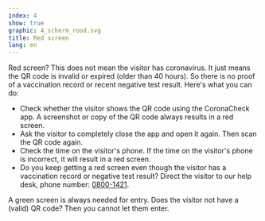 ```yaml
---
index: 4
show: true
graphic: 4_scherm_rood.svg
title: Red screen
lang: en
---
```

Red screen? This does not mean the visitor has coronavirus. It just means the QR code is invalid or expired (older than 40 hours). So there is no proof of a vaccination record or recent negative test result. Here's what you can do:

- Check whether the visitor shows the QR code using the CoronaCheck app. A screenshot or copy of the QR code always results in a red screen.
- Ask the visitor to completely close the app and open it again. Then scan the QR code again.
- Check the time on the visitor's phone. If the time on the visitor's phone is incorrect, it will result in a red screen.  
- Do you keep getting a red screen even though the visitor has a vaccination record or negative test result? Direct the visitor to our help desk, phone number: <a href="tel:0800-1421">0800-1421</a>. 

A green screen is always needed for entry. Does the visitor not have a (valid) QR code? Then you cannot let them enter.

